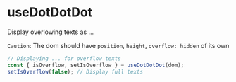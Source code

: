 # useDotDotDot

Display overlowing texts as ...

`Caution`: The dom should have `position`, `height`, `overflow: hidden` of its own

```ts
// Displaying ... for overflow texts
const { isOverflow, setIsOverflow } = useDotDotDot(dom);
setIsOverflow(false); // Display full texts
```
